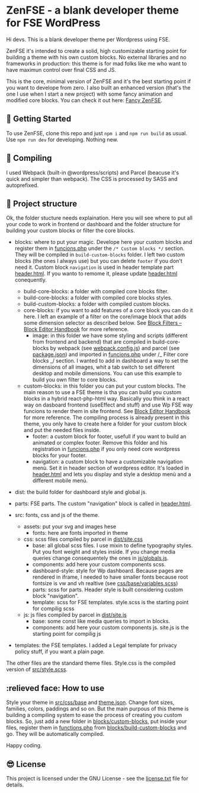 # ZenFSE - a blank developer theme for FSE WordPress

Hi devs. This is a blank developer theme per Wordpress using FSE.

ZenFSE it's intended to create a solid, high customizable starting point for building a theme with his own custom
blocks. No external libraries and no frameworks in production: this theme is for mad folks like me who want to have
maximun control over final CSS and JS.

This is the core, minimal version of ZenFSE and it's the best starting point if you want to develope from zero. I also
built an enhanced version (that's the one I use when I start a new project) with some fancy animation and modified core
blocks. You can check it out here: [Fancy ZenFSE](https://pages.github.com/).

## :rocket: Getting Started

To use ZenFSE, clone this repo and just `npm i` and `npm run build` as usual. Use `npm run dev` for developing. Nothing
new.

## :trolleybus: Compiling

I used Webpack (built-in @wordpress/scripts) and Parcel (beacuse it's quick and simpler than webpack). The CSS is
processed by SASS and autoprefixed.

## :school: Project structure

Ok, the folder stucture needs explaination. Here you will see where to put all your code to work in frontend or
dashboard and the folder structure for building your custom blocks or filter the core blocks.

- blocks: where to put your magic. Develope here your custom blocks and register them in [funcions.php](funcions.php)
  under the `/* Custom blocks */` section. They will be compiled in `build-custom-blocks` folder. I left two custom
  blocks (the ones I always use) but you can delete `footer` if you don't need it. Custom block `navigation` is used in
  header template part [header.html](parts/header.html). If you wanto to remome it, please update
  [header.html](parts/header.html) conequently.

  - build-core-blocks: a folder with compiled core blocks filter.
  - build-core-blocks: a folder with compiled core blocks styles.
  - build-custom-blocks: a folder with compiled custom blocks.
  - core-blocks: if you want to add features of a core block you can do it here. I left an example of a filter on the
    core/image block that adds some dimension selector as described below. See
    [Block Filters – Block Editor Handbook](https://developer.wordpress.org/block-editor/reference-guides/filters/block-filters/)
    for more reference.
    - image: in this folder we have some styling and scripts (different from frontend and backend) that are compiled in
      build-core-blocks by webpack (see [webpack.config.js](webpack.config.js)) and parcel (see
      [package.json](package.json)) and imported in [funcions.php](funcions.php) under /_ Filter core blocks _/ section.
      I wanted to add in dashboard a way to set the dimensions of all images, whit a tab switch to set different desktop
      and mobile dimensions. You can use this example to build you own filter to core blocks.
  - custom-blocks: in this folder you can put your custom blocks. The main reason to use a FSE theme is tha you can
    build you custom blocks in a hybrid react-php-html way. Basically you think in a react way on dasboard frontend
    (useEffect and stuff) and use Wp FSE way funcions to render them in site frontend. See
    [Block Editor Handbook](https://developer.wordpress.org/block-editor/) for more reference. The compiling process is
    already present in this theme, you only have to create here a folder for your custom block and put the needed files
    inside.
    - footer: a custom block for footer, usefull if you want to build an animated or complex footer. Remove this folder
      and his registration in [funcions.php](funcions.php) if you only need core wordpress blocks for your footer.
    - navigation: a custom block to have a customizable navigation menù. Set it in header section of wordpress editor.
      It's loaded in [header.html](parts/header.html) and lets you display and style a desktop menù and a different
      mobile menù.

- dist: the build folder for dashboard style and global js.
- parts: FSE parts. The custom "navigation" block is called in [header.html](header.html).
- src: fonts, css and js of the theme.
  - assets: put your svg and images hese
    - fonts: here are fonts imported in theme
  - css: scss files compiled by parcel in [dist/site.css](dist/site.css)
    - base: all global scss files. I use mixin to define typography styles. Put you font weight and styles inside. If
      you change media queries change consequentely the ones in [js/globals.js](js/globals.js).
    - components: add here your custom components scss.
    - dashboard-style: style for Wp dashboard. Because pages are rendered in iframe, I needed to have smaller fonts
      because root fontsize is vw and vh realtive (see [css/base/variables.scss](css/base/variables.scss))
    - parts: scss for parts. Header style is built considering custom block "navigation".
    - template: scss for FSE templates. style.scss is the starting point for compilig scss
  - js: js files compiled by parcel in [dist/site.js](dist/site.js)
    - base: some const like media queries to import in blocks.
    - components: add here your custom components js. site.js is the starting point for compilig js
- templates: the FSE templates. I added a Legal template for privacy policy stuff, if you want a plain page.

The other files are the standard theme files. Style.css is the compiled version of [src/style.scss](src/style.scss).

## :relieved face: How to use

Style your theme in [src/css/base](src/css/base) and [theme.json](theme.json). Change font sizes, families, colors, paddings and so on. But the main purpous of this theme is building a compiling system to ease the process of creating you custom blocks. So, just add a new folder in [blocks/custom-blocks](blocks/custom-blocks), put inside your files, register them in [functions.php](functions.php) from [blocks/build-custom-blocks](blocks/build-custom-blocks) and go. They will be automatically compiled. 

Happy coding.

## :sunglasses: License

This project is licensed under the GNU License - see the [license.txt](license.txt) file for details.
